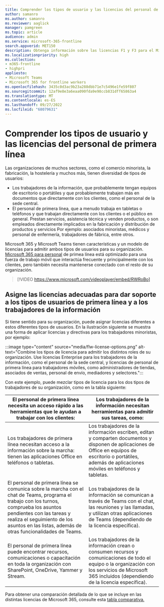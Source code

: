 ```yaml
---
title: Comprender los tipos de usuario y las licencias del personal de primera línea
author: samanro
ms.author: samanro
ms.reviewer: aaglick
manager: pamgreen
ms.topic: article
audience: admin
ms.service: microsoft-365-frontline
search.appverid: MET150
description: Obtenga información sobre las licencias F1 y F3 para el Microsoft 365 SKU para el personal de primera línea y lo que incluyen.
ms.localizationpriority: high
ms.collection:
- m365-frontline
- highpri
appliesto:
- Microsoft Teams
- Microsoft 365 for frontline workers
ms.openlocfilehash: 3435c0d3ac9b23a288dbb71e7c5496e1fe59f807
ms.sourcegitcommit: 12af9e8e3a6eaa090fda9e98ccb831dff65863a4
ms.translationtype: MT
ms.contentlocale: es-ES
ms.lasthandoff: 09/27/2022
ms.locfileid: "68079631"
---
```

# <a name="understand-frontline-worker-user-types-and-licensing"></a>Comprender los tipos de usuario y las licencias del personal de primera línea

Las organizaciones de muchos sectores, como el comercio minorista, la fabricación, la hostelería y muchos más, tienen diversidad de tipos de usuarios:

- Los trabajadores de la información, que probablemente tengan equipos de escritorio o portátiles y que probablemente trabajen más en documentos que directamente con los clientes, como el personal de la sede central.
- El personal de primera línea, que a menudo trabaja en tabletas o teléfonos y que trabajan directamente con los clientes o el público en general. Prestan servicios, asistencia técnica y venden productos, o son empleados directamente implicados en la fabricación y distribución de productos y servicios Por ejemplo: asociados minoristas, médicos y personal de enfermería, trabajadores de fábrica, entre otros.

Microsoft 365 y Microsoft Teams tienen características y un modelo de licencias para admitir ambos tipos de usuarios para su organización. [Microsoft 365 para personal](https://www.microsoft.com/microsoft-365/enterprise/frontline) de primea línea está optimizado para una fuerza de trabajo móvil que interactúa frecuente y principalmente con los clientes, pero también necesita mantenerse conectado con el resto de su organización.

> [!VIDEO https://www.microsoft.com/videoplayer/embed/RWRoBo]

## <a name="assign-appropriate-licenses-to-support-frontline-worker-and-information-worker-user-types"></a>Asigne las licencias adecuadas para dar soporte a los tipos de usuarios de primera línea y a los trabajadores de la información

Si tiene sentido para su organización, puede asignar licencias diferentes a estos diferentes tipos de usuarios. En la ilustración siguiente se muestra una forma de aplicar licencias y directivas para los trabajadores minoristas, por ejemplo:

:::image type="content" source="media/flw-license-options.png" alt-text="Combine los tipos de licencia para admitir los distintos roles de su organización. Use licencias Enterprise para los trabajadores de la información, como el personal de la sede central, y licencias de personal de primera línea para trabajadores móviles, como administradores de tiendas, asociados de ventas, personal de envío, mediadores y selectores.":::

Con este ejemplo, puede mezclar tipos de licencia para los dos tipos de trabajadores de su organización, como en la tabla siguiente:

| El personal de primera línea necesita un acceso rápido a las herramientas que le ayudan a trabajar con los clientes: | Los trabajadores de la información necesitan herramientas para admitir sus tareas, como: |
| ----- | ----- |
| Los trabajadores de primera línea necesitan acceso a la información sobre la marcha: tienen las aplicaciones Office en teléfonos o tabletas. | Los trabajadores de la información escriben, editan y comparten documentos y disponen de aplicaciones de Office en equipos de escritorio o portátiles, además de aplicaciones móviles en teléfonos y tabletas. |
| El personal de primera línea se comunica sobre la marcha con el chat de Teams, programa el trabajo con los turnos, comprueba los asuntos pendientes con las tareas y realiza el seguimiento de los asuntos en las listas, además de otras funcionalidades de Teams.  | Los trabajadores de la información se comunican a través de Teams con el chat, las reuniones y las llamadas, y utilizan otras aplicaciones de Teams (dependiendo de la licencia específica). |
| El personal de primera línea puede encontrar recursos, comunicaciones o capacitación en toda la organización con SharePoint, OneDrive, Yammer y Stream. | Los trabajadores de la información crean o consumen recursos y comunicaciones de todo el equipo o la organización con los servicios de Microsoft 365 incluidos (dependiendo de la licencia específica). |

Para obtener una comparación detallada de lo que se incluye en las distintas licencias de Microsoft 365, consulte esta [tabla comparativa.](https://go.microsoft.com/fwlink/?linkid=2139145)
